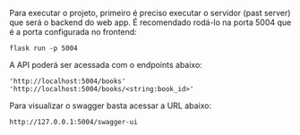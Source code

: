 Para executar o projeto, primeiro é preciso executar o servidor (past server) que será o backend do web app. É recomendado rodá-lo na porta 5004 que é a porta configurada no frontend:


```
flask run -p 5004
```

A API poderá ser acessada com o endpoints abaixo:

```
'http://localhost:5004/books'
'http://localhost:5004/books/<string:book_id>'
```

Para visualizar o swagger basta acessar a URL abaixo:

```
http://127.0.0.1:5004/swagger-ui
```